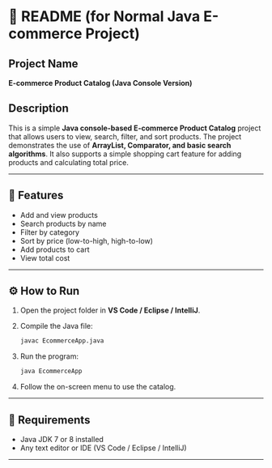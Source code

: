 # 📘 README (for Normal Java E-commerce Project)

## Project Name

**E-commerce Product Catalog (Java Console Version)**

## Description

This is a simple **Java console-based E-commerce Product Catalog** project that allows users to view, search, filter, and sort products. The project demonstrates the use of **ArrayList, Comparator, and basic search algorithms**. It also supports a simple shopping cart feature for adding products and calculating total price.

---

## 📂 Features

* Add and view products
* Search products by name
* Filter by category
* Sort by price (low-to-high, high-to-low)
* Add products to cart
* View total cost

---

## ⚙️ How to Run

1. Open the project folder in **VS Code / Eclipse / IntelliJ**.
2. Compile the Java file:

   ```bash
   javac EcommerceApp.java
   ```
3. Run the program:

   ```bash
   java EcommerceApp
   ```
4. Follow the on-screen menu to use the catalog.

---

## 📌 Requirements

* Java JDK 7 or 8 installed
* Any text editor or IDE (VS Code / Eclipse / IntelliJ)

---